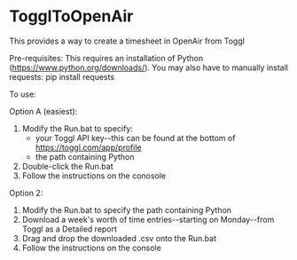 # TogglToOpenAir
This provides a way to create a timesheet in OpenAir from Toggl

Pre-requisites:
This requires an installation of Python (https://www.python.org/downloads/).  You may also have to manually install requests:  pip install requests

To use:

Option A (easiest):
1) Modify the Run.bat to specify:
    - your Toggl API key--this can be found at the bottom of https://toggl.com/app/profile
    - the path containing Python
2) Double-click the Run.bat
3) Follow the instructions on the conosole

Option 2:
1) Modify the Run.bat to specify the path containing Python
2) Download a week's worth of time entries--starting on Monday--from Toggl as a Detailed report
3) Drag and drop the downloaded .csv onto the Run.bat
4) Follow the instructions on the console

